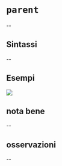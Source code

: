 # `parent`

--

## Sintassi

--

## Esempi

![](/img/variabili/yyy/yyy1.png)

## nota bene

--

## osservazioni

--